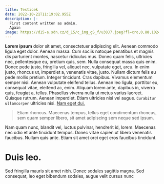 ```yaml
---
title: Testicek
date: 2022-10-21T11:19:02.955Z
description: |-
  First content written as admin.
  Again
image: https://d15-a.sdn.cz/d_15/c_img_gS_f/u3OJ7.jpeg?fl=cro,0,88,1024,576%7Cres,1200,,1%7Cwebp,75
---
```

**Lorem ipsum** dolor sit amet, consectetuer adipiscing elit. Aenean commodo ligula eget dolor. Aenean massa. Cum sociis natoque penatibus et magnis dis parturient montes, nascetur ridiculus mus. Donec quam felis, ultricies nec, pellentesque eu, pretium quis, sem. Nulla consequat massa quis enim. Donec pede justo, fringilla vel, aliquet nec, vulputate eget, arcu. In enim justo, rhoncus ut, imperdiet a, venenatis vitae, justo. Nullam dictum felis eu pede mollis pretium. Integer tincidunt. Cras dapibus. Vivamus elementum semper nisi. Aenean vulputate eleifend tellus. Aenean leo ligula, porttitor eu, consequat vitae, eleifend ac, enim. Aliquam lorem ante, dapibus in, viverra quis, feugiat a, tellus. Phasellus viverra nulla ut metus varius laoreet. Quisque rutrum. Aenean imperdiet. Etiam ultricies nisi vel augue. `Curabitur ullamcorper` ultricies nisi. [Nam eget dui.](www.google.com) 

> Etiam rhoncus. Maecenas tempus, tellus eget condimentum rhoncus, sem quam semper libero, sit amet adipiscing sem neque sed ipsum. 

Nam quam nunc, blandit vel, luctus pulvinar, hendrerit id, lorem. Maecenas nec odio et ante tincidunt tempus. Donec vitae sapien ut libero venenatis faucibus. Nullam quis ante. Etiam sit amet orci eget eros faucibus tincidunt. 

# Duis leo.

 Sed fringilla mauris sit amet nibh. Donec sodales sagittis magna. Sed consequat, leo eget bibendum sodales, augue velit cursus nunc
